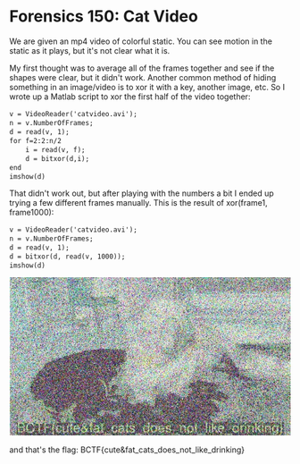 # Forensics 150: Cat Video

We are given an mp4 video of colorful static. You can see motion in the static as it plays, but it's not clear what it is.

My first thought was to average all of the frames together and see if the shapes were clear, but it didn't work.
Another common method of hiding something in an image/video is to xor it with a key, another image, etc. So I wrote up a 
Matlab script to xor the first half of the video together:
```
v = VideoReader('catvideo.avi');
n = v.NumberOfFrames;
d = read(v, 1);
for f=2:2:n/2
    i = read(v, f);
    d = bitxor(d,i);
end
imshow(d)
```

That didn't work out, but after playing with the numbers a bit I ended up trying a few different frames manually.
This is the result of xor(frame1, frame1000):
```
v = VideoReader('catvideo.avi');
n = v.NumberOfFrames;
d = read(v, 1);
d = bitxor(d, read(v, 1000));
imshow(d)
```

![](catvideo.jpg)

and that's the flag: BCTF{cute&fat_cats_does_not_like_drinking}
